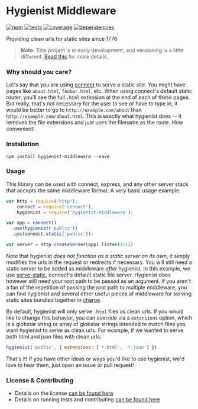# Hygienist Middleware

[![npm](http://img.shields.io/npm/v/hygienist-middleware.svg?style=flat)](https://badge.fury.io/js/hygienist-middleware) [![tests](http://img.shields.io/travis/carrot/hygienist-middleware/master.svg?style=flat)](https://travis-ci.org/carrot/hygienist-middleware) [![coverage](http://img.shields.io/coveralls/carrot/hygienist-middleware.svg?style=flat)](https://coveralls.io/r/carrot/hygienist-middleware) [![dependencies](http://img.shields.io/gemnasium/carrot/hygienist-middleware.svg?style=flat)](https://gemnasium.com/carrot/hygienist-middleware)

Providing clean urls for static sites since 1776

> **Note:** This project is in early development, and versioning is a little different. [Read this](http://markup.im/#q4_cRZ1Q) for more details.

### Why should you care?

Let's say that you are using [connect](https://github.com/senchalabs/connect) to serve a static site. You might have pages like `about.html`, `foobar.html`, etc. When using connect's default static router, you'll see the full `.html` extension at the end of each of these pages. But really, that's not necessary for the user to see or have to type in, it would be better to go to `http://example.com/about` than `http://example.com/about.html`. This is exactly what hygienist does -- it removes the file extensions and just uses the filename as the route. How convenient!

### Installation

`npm install hygienist-middleware --save`

### Usage

This library can be used with connect, express, and any other server stack that accepts the same middleware format. A very basic usage example:

```js
var http = require('http');
    connect = require('connect'),
    hygienist = require('hygienist-middleware');

var app = connect()
  .use(hygienist('public'))
  .use(connect.static('public'));

var server = http.createServer(app).listen(1111)
```

Note that hygienist *does not function as a static server on its own*, it simply modifies the urls in the request or redirects if necessary. You will still need a static server to be added as middleware *after* hygienist. In this example, we use [serve-static](https://github.com/expressjs/serve-static), connect's default static file server. Hygienist does however still need your root path to be passed as an argument. If you aren't a fan of the repetition of passing the root path to multiple middleware, you can find hygienist and several other useful pieces of middleware for serving static sites bundled together in [charge](#).

By default, hygienist will only serve `.html` files as clean urls. If you would like to change this behavior, you can override via a `extensions` option, which is a globstar string or array of globstar strings intended to match files you want hygienist to serve as clean urls. For example, if we wanted to serve both html and json files with clean urls:

```js
hygienist('public', { extensions: ['*.html', '*.json'] })
```

That's it! If you have other ideas or ways you'd like to use hygienist, we'd love to hear them, just open an issue or pull request!

### License & Contributing

- Details on the license [can be found here](LICENSE.md)
- Details on running tests and contributing [can be found here](contributing.md)
